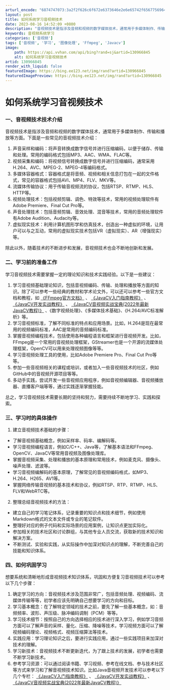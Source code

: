 ```yaml
---
arturl_encode: "6874747073:3a2f2f626c6f672e6373646e2e6e65742f65677569645f312f:61727469636c652f64657461696c732f313330393636383435"
layout: post
title: 如何系统学习音视频技术
date: 2023-08-16 14:52:09 +0800
description: "音视频技术是指涉及音频和视频的数字媒体技术，通常用于多媒体制作、传输和播放等方面"
keywords: 音视频系统学习
categories: ['音视频']
tags: ['音视频', '学习', '图像处理', 'Ffmpeg', 'Javacv']
image:
    path: https://api.vvhan.com/api/bing?rand=sj&artid=130966845
    alt: 如何系统学习音视频技术
artid: 130966845
render_with_liquid: false
featuredImage: https://bing.ee123.net/img/rand?artid=130966845
featuredImagePreview: https://bing.ee123.net/img/rand?artid=130966845
---
```


# 如何系统学习音视频技术

### 一、音视频技术技术介绍

音视频技术是指涉及音频和视频的数字媒体技术，通常用于多媒体制作、传输和播放等方面。下面是一些常见的音视频技术介绍：

1. 声音采样和编码：将声音转换成数字信号并进行压缩编码，以便于储存、传输和处理。常用的编码格式包括MP3、AAC、WMA、FLAC等。
2. 视频采集和编码：将视频信号转换成数字信号并进行压缩编码，通常采用H.264、AVC、MPEG-2、MPEG-4等编码格式。
3. 多媒体容器格式：容器格式是将音频、视频和相关信息打包在一起的文件格式，常见的容器格式包括AVI、MP4、FLV、MKV等。
4. 流媒体传输协议：用于传输音视频流的协议，包括RTSP、RTMP、HLS、HTTP等。
5. 视频处理技术：包括视频剪辑、调色、特效等技术，常用的视频处理软件有Adobe Premiere、Final Cut Pro等。
6. 声音处理技术：包括音频剪辑、音效处理、混音等技术，常用的音频处理软件有Adobe Audition、Audacity等。
7. 虚拟现实技术：利用计算机图形学和仿真技术，创造出一种虚拟的环境，让用户可以与之互动，常用的虚拟现实技术包括VR（虚拟现实）、AR（增强现实）等。

除此以外，随着技术的不断进步和发展，音视频技术也会不断地创新和发展。

### 二、学习前的准备工作

学习音视频技术需要掌握一定的理论知识和技术实践经验。以下是一些建议：

1. 学习音视频基础理论知识，包括音视频编码、传输、处理和播放等方面的知识。除了可以参考一些经典的教材和学术论文外，可以还可以参考一些官方文档和教程，如
   [《FFmpeg官方文档》](http://ffmpeg.org/documentation.html)
   、
   [《JavaCV入门指南教程》](https://blog.csdn.net/eguid_1/category_10122655.html)
   、
   [《JavaCV开发实战教程》](https://blog.csdn.net/eguid_1/category_9266896.html)
   、
   [《JavaCV音视频实战宝典(2022年最新JavaCV教程)》](https://blog.csdn.net/eguid_1/category_11521725.html)
   、《数字视频处理》、《多媒体技术基础》、《H.264/AVC标准解析》等。
2. 学习音视频标准，了解不同标准的特点和应用场景。比如，H.264是现在最常用的视频编码标准，AAC是常用的音频编码标准。
3. 掌握音视频编程技术，包括使用各种编程语言和框架进行音视频开发。比如，FFmpeg是一个常用的音视频处理框架，GStreamer也是一个开源的流媒体处理框架，OpenCV可以用来处理视频图像等等。
4. 学习音视频处理工具的使用，比如Adobe Premiere Pro、Final Cut Pro等等。
5. 参加一些音视频相关的课程或培训，或者加入一些音视频技术的社区，例如GitHub中的音视频开源项目等等。
6. 多动手实践，尝试开发一些音视频应用程序，例如音视频编辑器、音视频播放器、直播客户端等等，通过实践逐渐掌握技能。

总之，学习音视频技术需要长期的坚持和努力，需要持续不断地学习、实践和探索。

### 三、学习时的具体操作

1. 建立音视频技术基础的步骤：

* 了解音视频基础概念，例如采样率、码率、编解码等。
* 学习音视频编程语言，例如C/C++、Java等，了解基本语法和FFmpeg、OpenCV、JavaCV等常用音视频及图像处理库。
* 掌握音视频采集、处理和播放的基本原理和常用技术，例如麦克风、摄像头、噪声处理、滤波等。
* 学习音视频编解码的基本原理，了解常见的音视频编码格式，如MP3、H.264、H265、AV1等。
* 掌握网络传输音视频的基本技术和协议，例如RTSP、RTP、RTMP、HLS、FLV和WebRTC等。

2. 整理总结音视频技术的方法：

* 建立自己的学习笔记体系，记录重要的知识点和技术细节，例如使用Markdown格式的文本文件或专业的笔记软件。
* 整理好对应的例子代码和实际场景的应用案例，让知识点更加实际化。
* 参加相关的技术社区和讨论群组，与其他专业人员交流，获取新的技术知识和解决方案。
* 不断测试、实验和实践，从实际操作中加深对知识点的理解，不断完善自己的技能和知识体系。

### 四、如何巩固学习

想要系统和清晰地形成音视频技术知识体系，巩固和方便复习音视频技术可以参考以下几个步骤：

1. 确定学习的方向：音视频技术涉及范围非常广，包括音频处理、视频编码、流媒体传输等等，初学者应该先明确自己想要学习的方向和目标。
2. 学习基本概念：在了解特定领域的技术之前，要先了解一些基本概念，如：音频频率、波形、声压级、脉冲编码调制（PCM）等等。
3. 学习技术细节：按照自己的方向选择相应的技术进行深入学习，例如学习音频方面可以了解声音的采样、量化、压缩、降噪等技术，学习视频方面可以了解视频编码理论、视频格式、视频压缩算法等技术。
4. 实践应用：学习理论知识之后，要进行实践应用，通过一些实践项目来加深对技术的理解。
5. 学习新技术：音视频技术不断更新迭代，为了跟上技术的发展，初学者也需要不断学习新技术。
6. 参考学习资源：可以通过阅读书籍、学习视频、参考在线文档、参与技术社区等方式来学习和了解音视频技术知识。比如Java音视频开发技术可以参考以下几个专栏：
   [《JavaCV入门指南教程》](https://blog.csdn.net/eguid_1/category_10122655.html)
   、
   [《JavaCV开发实战教程》](https://blog.csdn.net/eguid_1/category_9266896.html)
   、
   [《JavaCV音视频实战宝典(2022年最新JavaCV教程)》](https://blog.csdn.net/eguid_1/category_11521725.html)